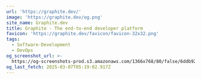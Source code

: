 ```yaml
---
url: 'https://graphite.dev/'
image: 'https://graphite.dev/og.png'
site_name: Graphite.dev
title: Graphite - The end-to-end developer platform
favicon: 'https://graphite.dev/favicon/favicon-32x32.png'
tags:
  - Software-Development
  - DevOps
og_screenshot_url: >-
  https://og-screenshots-prod.s3.amazonaws.com/1366x768/80/false/6ddb92ea261a8b889d4204f54bdde2c63de7e93181b772a1cc39a196d9739b9b.jpeg
og_last_fetch: 2025-03-07T05:19:02.917Z
---
```


